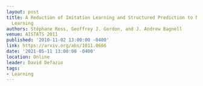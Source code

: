 ```yaml
---
layout: post
title: A Reduction of Imitation Learning and Structured Prediction to No-Regret Online
  Learning
authors: Stéphane Ross, Geoffrey J. Gordon, and J. Andrew Bagnell
venue: AISTATS 2011
published: '2010-11-02 13:00:00 -0400'
link: https://arxiv.org/abs/1011.0686
date: '2021-05-11 13:00:00 -0400'
location: Online
leader: David Defazio
tags:
- Learning
---
```


